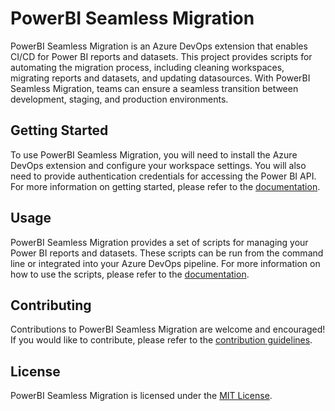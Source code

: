 # PowerBI Seamless Migration

PowerBI Seamless Migration is an Azure DevOps extension that enables CI/CD for Power BI reports and datasets. This project provides scripts for automating the migration process, including cleaning workspaces, migrating reports and datasets, and updating datasources. With PowerBI Seamless Migration, teams can ensure a seamless transition between development, staging, and production environments.

## Getting Started

To use PowerBI Seamless Migration, you will need to install the Azure DevOps extension and configure your workspace settings. You will also need to provide authentication credentials for accessing the Power BI API. For more information on getting started, please refer to the [documentation](https://github.com/upendrajangir/powerbi-seamless-migration/docs/GettingStarted.md).

## Usage

PowerBI Seamless Migration provides a set of scripts for managing your Power BI reports and datasets. These scripts can be run from the command line or integrated into your Azure DevOps pipeline. For more information on how to use the scripts, please refer to the [documentation](https://github.com/upendrajangir/powerbi-seamless-migration/docs/Usage.md).

## Contributing

Contributions to PowerBI Seamless Migration are welcome and encouraged! If you would like to contribute, please refer to the [contribution guidelines](https://github.com/upendrajangir/powerbi-seamless-migration/CONTRIBUTING.md).

## License

PowerBI Seamless Migration is licensed under the [MIT License](https://github.com/upendrajangir/powerbi-seamless-migration/LICENSE).
